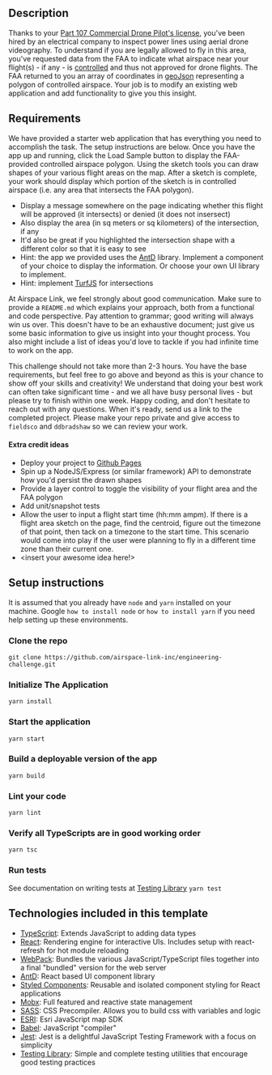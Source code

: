 ## Description
Thanks to your [Part 107 Commercial Drone Pilot's license](https://www.faa.gov/uas/), you've been hired by an electrical company to inspect power lines using aerial drone videography. To understand if you are legally allowed to fly in this area, you've requested data from the FAA to indicate what airspace near your flight(s) - if any - is [controlled](https://www.faa.gov/uas/recreational_fliers/where_can_i_fly/airspace_101/) and thus not approved for drone flights. The FAA returned to you an array of coordinates in [geoJson](https://geojson.org/) representing a polygon of controlled airspace. Your job is to modify an existing web application and add functionality to give you this insight.

## Requirements
We have provided a starter web application that has everything you need to accomplish the task. The setup instructions are below. Once you have the app up and running, click the Load Sample button to display the FAA-provided controlled airspace polygon. Using the sketch tools you can draw shapes of your various flight areas on the map. After a sketch is complete, your work should display which portion of the sketch is in controlled airspace (i.e. any area that intersects the FAA polygon).

- Display a message somewhere on the page indicating whether this flight will be approved (it intersects) or denied (it does not insersect)
- Also display the area (in sq meters or sq kilometers) of the intersection, if any
- It'd also be great if you highlighted the intersection shape with a different color so that it is easy to see
- Hint: the app we provided uses the [AntD](https://ant.design/components/overview/) library. Implement a component of your choice to display the information. Or choose your own UI library to implement.
- Hint: implement [TurfJS](https://turfjs.org/) for intersections

At Airspace Link, we feel strongly about good communication. Make sure to provide a `README.md` which explains your approach, both from a functional and code perspective. Pay attention to grammar; good writing will always win us over. This doesn't have to be an exhaustive document; just give us some basic information to give us insight into your thought process. You also might include a list of ideas you'd love to tackle if you had infinite time to work on the app.

This challenge should not take more than 2-3 hours. You have the base requirements, but feel free to go above and beyond as this is your chance to show off your skills and creativity! We understand that doing your best work can often take significant time - and we all have busy personal lives - but please try to finish within one week. Happy coding, and don't hesitate to reach out with any questions. When it's ready, send us a link to the completed project. Please make your repo private and give access to `fieldsco` and `ddbradshaw` so we can review your work.

#### Extra credit ideas
- Deploy your project to [Github Pages](https://pages.github.com/)
- Spin up a NodeJS/Express (or similar framework) API to demonstrate how you'd persist the drawn shapes
- Provide a layer control to toggle the visibility of your flight area and the FAA polygon
- Add unit/snapshot tests
- Allow the user to input a flight start time (hh:mm ampm). If there is a flight area sketch on the page, find the centroid, figure out the timezone of that point, then tack on a timezone to the start time. This scenario would come into play if the user were planning to fly in a different time zone than their current one.
- <insert your awesome idea here!>

## Setup instructions
It is assumed that you already have `node` and `yarn` installed on your machine. Google `how to install node` or `how to install yarn` if you need help setting up these environments.

### Clone the repo
`git clone https://github.com/airspace-link-inc/engineering-challenge.git`
### Initialize The Application
`yarn install`
### Start the application
`yarn start`
### Build a deployable version of the app
`yarn build`
### Lint your code
`yarn lint`
### Verify all TypeScripts are in good working order
`yarn tsc`
### Run tests
See documentation on writing tests at [Testing Library](https://testing-library.com/docs/)
`yarn test`

## Technologies included in this template
- [TypeScript](https://www.typescriptlang.org/): Extends JavaScript to adding data types
- [React](https://reactjs.org/): Rendering engine for interactive UIs. Includes setup with react-refresh for hot module reloading
- [WebPack](https://webpack.js.org/): Bundles the various JavaScript/TypeScript files together into a final "bundled" version for the web server
- [AntD](https://ant.design/components/overview/): React based UI component library
- [Styled Components](https://styled-components.com/): Reusable and isolated component styling for React applications
- [Mobx](https://github.com/mobxjs/mobx): Full featured and reactive state management
- [SASS](https://sass-lang.com/): CSS Precompiler. Allows you to build css with variables and logic
- [ESRI](https://developers.arcgis.com/javascript/latest/): Esri JavaScript map SDK
- [Babel](https://babeljs.io/): JavaScript "compiler"
- [Jest](https://jestjs.io/): Jest is a delightful JavaScript Testing Framework with a focus on simplicity
- [Testing Library](https://testing-library.com/docs/): Simple and complete testing utilities that encourage good testing practices
